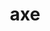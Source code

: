 ---
codehost: https://github.com/dequelabs/axe-core
guide: https://github.com/dequelabs/axe-website/tree/master/assets/images
logohandle: deque_axe
sort: axe
title: axe
website: https://www.deque.com/axe/
---